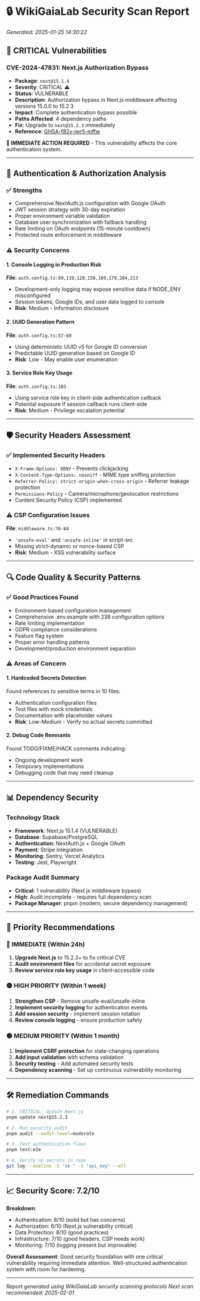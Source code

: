 # 🔒 WikiGaiaLab Security Scan Report
*Generated: 2025-01-25 14:30:22*

## 🚨 **CRITICAL** Vulnerabilities

### **CVE-2024-47831: Next.js Authorization Bypass**
- **Package**: `next@15.1.4`
- **Severity**: CRITICAL ⚠️
- **Status**: VULNERABLE
- **Description**: Authorization bypass in Next.js middleware affecting versions 15.0.0 to 15.2.3
- **Impact**: Complete authentication bypass possible
- **Paths Affected**: 4 dependency paths
- **Fix**: Upgrade to `next@15.2.3` immediately
- **Reference**: [GHSA-f82v-jwr5-mffw](https://github.com/advisories/GHSA-f82v-jwr5-mffw)

**🔴 IMMEDIATE ACTION REQUIRED** - This vulnerability affects the core authentication system.

---

## 🔐 Authentication & Authorization Analysis

### ✅ **Strengths**
- Comprehensive NextAuth.js configuration with Google OAuth
- JWT session strategy with 30-day expiration
- Proper environment variable validation
- Database user synchronization with fallback handling
- Rate limiting on OAuth endpoints (15-minute cooldown)
- Protected route enforcement in middleware

### ⚠️ **Security Concerns**

#### **1. Console Logging in Production Risk**
**File**: `auth.config.ts:89,119,128,158,169,179,204,213`
- Development-only logging may expose sensitive data if NODE_ENV misconfigured
- Session tokens, Google IDs, and user data logged to console
- **Risk**: Medium - Information disclosure

#### **2. UUID Generation Pattern**
**File**: `auth.config.ts:57-60`
- Using deterministic UUID v5 for Google ID conversion
- Predictable UUID generation based on Google ID
- **Risk**: Low - May enable user enumeration

#### **3. Service Role Key Usage**
**File**: `auth.config.ts:103`
- Using service role key in client-side authentication callback
- Potential exposure if session callback runs client-side
- **Risk**: Medium - Privilege escalation potential

---

## 🛡️ Security Headers Assessment

### ✅ **Implemented Security Headers**
- `X-Frame-Options: DENY` - Prevents clickjacking
- `X-Content-Type-Options: nosniff` - MIME type sniffing protection
- `Referrer-Policy: strict-origin-when-cross-origin` - Referrer leakage protection
- `Permissions-Policy` - Camera/microphone/geolocation restrictions
- Content Security Policy (CSP) implemented

### ⚠️ **CSP Configuration Issues**
**File**: `middleware.ts:76-84`
- `'unsafe-eval'` and `'unsafe-inline'` in script-src
- Missing strict-dynamic or nonce-based CSP
- **Risk**: Medium - XSS vulnerability surface

---

## 🔍 Code Quality & Security Patterns

### ✅ **Good Practices Found**
- Environment-based configuration management
- Comprehensive .env.example with 238 configuration options
- Rate limiting implementation
- GDPR compliance considerations
- Feature flag system
- Proper error handling patterns
- Development/production environment separation

### ⚠️ **Areas of Concern**

#### **1. Hardcoded Secrets Detection**
Found references to sensitive terms in 10 files:
- Authentication configuration files
- Test files with mock credentials
- Documentation with placeholder values
- **Risk**: Low-Medium - Verify no actual secrets committed

#### **2. Debug Code Remnants**
Found TODO/FIXME/HACK comments indicating:
- Ongoing development work
- Temporary implementations
- Debugging code that may need cleanup

---

## 📊 **Dependency Security**

### **Technology Stack**
- **Framework**: Next.js 15.1.4 (VULNERABLE)
- **Database**: Supabase/PostgreSQL
- **Authentication**: NextAuth.js + Google OAuth
- **Payment**: Stripe integration
- **Monitoring**: Sentry, Vercel Analytics
- **Testing**: Jest, Playwright

### **Package Audit Summary**
- **Critical**: 1 vulnerability (Next.js middleware bypass)
- **High**: Audit incomplete - requires full dependency scan
- **Package Manager**: pnpm (modern, secure dependency management)

---

## 🎯 **Priority Recommendations**

### **🔴 IMMEDIATE (Within 24h)**
1. **Upgrade Next.js** to 15.2.3+ to fix critical CVE
2. **Audit environment files** for accidental secret exposure
3. **Review service role key usage** in client-accessible code

### **🟡 HIGH PRIORITY (Within 1 week)**
1. **Strengthen CSP** - Remove unsafe-eval/unsafe-inline
2. **Implement security logging** for authentication events
3. **Add session security** - implement session rotation
4. **Review console logging** - ensure production safety

### **🟢 MEDIUM PRIORITY (Within 1 month)**
1. **Implement CSRF protection** for state-changing operations
2. **Add input validation** with schema validation
3. **Security testing** - Add automated security tests
4. **Dependency scanning** - Set up continuous vulnerability monitoring

---

## 🛠️ **Remediation Commands**

```bash
# 1. CRITICAL: Update Next.js
pnpm update next@15.2.3

# 2. Run security audit
pnpm audit --audit-level=moderate

# 3. Test authentication flows
pnpm test:e2e

# 4. Verify no secrets in repo
git log --oneline -S "sk-" -S "api_key" --all
```

---

## 📈 **Security Score: 7.2/10**

**Breakdown**:
- Authentication: 8/10 (solid but has concerns)
- Authorization: 6/10 (Next.js vulnerability critical)
- Data Protection: 8/10 (good practices)
- Infrastructure: 7/10 (good headers, CSP needs work)
- Monitoring: 7/10 (logging present but improvable)

**Overall Assessment**: Good security foundation with one critical vulnerability requiring immediate attention. Well-structured authentication system with room for hardening.

---

*Report generated using WikiGaiaLab security scanning protocols*
*Next scan recommended: 2025-02-01*
